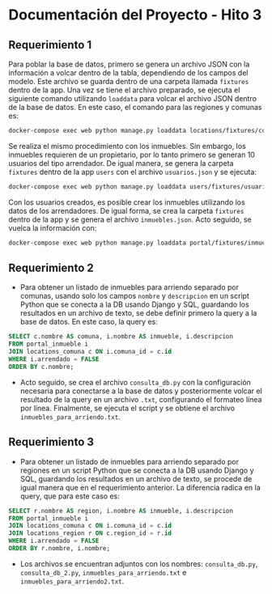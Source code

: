 # Documentación del Proyecto - Hito 3

## Requerimiento 1

Para poblar la base de datos, primero se genera un archivo JSON con la información a volcar dentro de la tabla, dependiendo de los campos del modelo. Este archivo se guarda dentro de una carpeta llamada `fixtures` dentro de la app. Una vez se tiene el archivo preparado, se ejecuta el siguiente comando utilizando `loaddata` para volcar el archivo JSON dentro de la base de datos. En este caso, el comando para las regiones y comunas es:

```bash
docker-compose exec web python manage.py loaddata locations/fixtures/comunas_regiones.json
```

Se realiza el mismo procedimiento con los inmuebles. Sin embargo, los inmuebles requieren de un propietario, por lo tanto primero se generan 10 usuarios del tipo arrendador. De igual manera, se genera la carpeta `fixtures` dentro de la app `users` con el archivo `usuarios.json` y se ejecuta:

```bash
docker-compose exec web python manage.py loaddata users/fixtures/usuarios.json
```

Con los usuarios creados, es posible crear los inmuebles utilizando los datos de los arrendadores. De igual forma, se crea la carpeta `fixtures` dentro de la app y se genera el archivo `inmuebles.json`. Acto seguido, se vuelca la información con:

```bash
docker-compose exec web python manage.py loaddata portal/fixtures/inmuebles.json
```

## Requerimiento 2

* Para obtener un listado de inmuebles para arriendo separado por comunas, usando solo los campos `nombre` y `descripcion` en un script Python que se conecta a la DB usando Django y SQL, guardando los resultados en un archivo de texto, se debe definir primero la query a la base de datos. En este caso, la query es:

```sql
SELECT c.nombre AS comuna, i.nombre AS inmueble, i.descripcion
FROM portal_inmueble i
JOIN locations_comuna c ON i.comuna_id = c.id
WHERE i.arrendado = FALSE
ORDER BY c.nombre;
```

* Acto seguido, se crea el archivo `consulta_db.py` con la configuración necesaria para conectarse a la base de datos y posteriormente volcar el resultado de la query en un archivo `.txt`, configurando el formateo línea por línea. Finalmente, se ejecuta el script y se obtiene el archivo `inmuebles_para_arriendo.txt`.

## Requerimiento 3

* Para obtener un listado de inmuebles para arriendo separado por regiones en un script Python que se conecta a la DB usando Django y SQL, guardando los resultados en un archivo de texto, se procede de igual manera que en el requerimiento anterior. La diferencia radica en la query, que para este caso es:

```sql
SELECT r.nombre AS region, i.nombre AS inmueble, i.descripcion
FROM portal_inmueble i
JOIN locations_comuna c ON i.comuna_id = c.id
JOIN locations_region r ON c.region_id = r.id
WHERE i.arrendado = FALSE
ORDER BY r.nombre, i.nombre;
```

* Los archivos se encuentran adjuntos con los nombres: `consulta_db.py`, `consulta_db_2.py`, `inmuebles_para_arriendo.txt` e `inmuebles_para_arriendo2.txt`.
